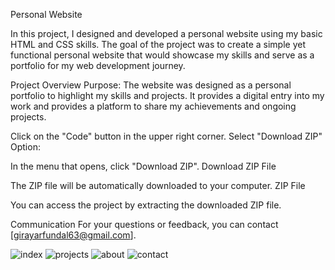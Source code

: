 Personal Website

In this project, I designed and developed a personal website using my basic HTML and CSS skills. The goal of the project was to create a simple yet functional personal website that would showcase my skills and serve as a portfolio for my web development journey.

Project Overview
Purpose: The website was designed as a personal portfolio to highlight my skills and projects. It provides a digital entry into my work and provides a platform to share my achievements and ongoing projects.



Click on the "Code" button in the upper right corner.
Select "Download ZIP" Option:

In the menu that opens, click "Download ZIP".
Download ZIP File

The ZIP file will be automatically downloaded to your computer.
ZIP File 

You can access the project by extracting the downloaded ZIP file.

Communication For your questions or feedback, you can contact [girayarfundal63@gmail.com].



![index](https://github.com/user-attachments/assets/6fce66f3-13a7-4761-8fa2-4908b5838fd5)
![projects](https://github.com/user-attachments/assets/dab15bc2-3b76-44be-9d7d-dff667b8c018)
![about](https://github.com/user-attachments/assets/f48b509a-73d1-4957-b53f-be8dfcddabeb)
![contact](https://github.com/user-attachments/assets/b831b637-ad42-4efb-927b-d04fca5ac730)

